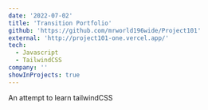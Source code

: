 ```yaml
---
date: '2022-07-02'
title: 'Transition Portfolio'
github: 'https://github.com/mrworld196wide/Project101'
external: 'http://project101-one.vercel.app/'
tech:
  - Javascript
  - TailwindCSS
company: ''
showInProjects: true
---
```


An attempt to learn tailwindCSS
